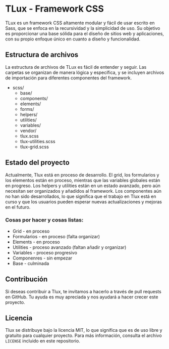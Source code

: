 # TLux - Framework CSS

TLux es un framework CSS altamente modular y fácil de usar escrito en Sass, que se enfoca en la recursividad y la simplicidad de uso. Su objetivo es proporcionar una base sólida para el diseño de sitios web y aplicaciones, con su propio enfoque único en cuanto a diseño y funcionalidad.

## Estructura de archivos

La estructura de archivos de TLux es fácil de entender y seguir. Las carpetas se organizan de manera lógica y específica, y se incluyen archivos de importación para diferentes componentes del framework.


- scss/
    - base/                      <!-- Reset de propiedades HTML -->
    - components/                <!-- Carpeta de componentes -->
    - elements/                  <!-- Carpeta de elementos -->
    - forms/                     <!-- Formularios -->
    - helpers/                   <!-- Los helpers se almacenan aquí -->
    - utilities/                 <!-- Utilities con mixins dentro -->
    - variables/                 <!-- Se modularizan las variables globales -->
    - vendor/                    <!-- Rfs de Bootstrap -->
    - tlux.scss                  <!-- Importación de Tlux -->
    - tlux-utilities.scss        <!-- Importación de Tlux (solo utilities) -->
    - tlux-grid.scss             <!-- Importación de Tlux (solo grid) -->


## Estado del proyecto

Actualmente, Tlux está en proceso de desarrollo. El grid, los formularios y los elementos están en proceso, mientras que las variables globales están en progreso. Los helpers y utilities están en un estado avanzado, pero aún necesitan ser organizados y añadidos al framework. Los componentes aún no han sido desarrollados, lo que significa que el trabajo en Tlux está en curso y que los usuarios pueden esperar nuevas actualizaciones y mejoras en el futuro.

### Cosas por hacer y cosas listas:
- Grid - en proceso
- Formularios - en proceso (falta organizar)
- Elements - en proceso
- Utilities - proceso avanzado (faltan añadir y organizar)
- Variables - proceso progresivo
- Componenres - sin empezar
- Base - culminada

## Contribución

Si deseas contribuir a Tlux, te invitamos a hacerlo a través de pull requests en GitHub. Tu ayuda es muy apreciada y nos ayudará a hacer crecer este proyecto.

## Licencia

Tlux se distribuye bajo la licencia MIT, lo que significa que es de uso libre y gratuito para cualquier proyecto. Para más información, consulta el archivo `LICENSE` incluido en este repositorio.